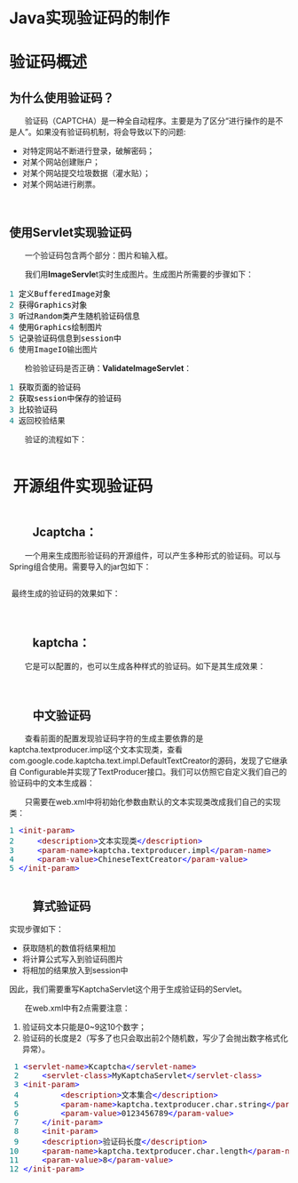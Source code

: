 
<!DOCTYPE html>
<html lang="zh-cn">
<head>
<meta charset="utf-8"/>
<meta name="viewport" content="width=device-width, initial-scale=1" />
</head>
<body>
<a name="top"></a>

<!--done-->
<div id="home">
<div id="main">
	<div id="mainContent">
	<div class="forFlow">
		
<div id="post_detail">
<!--done-->
<div id="topics">
	<div class = "post">
		<h1 class = "postTitle">
			Java实现验证码的制作
		</h1>
		<div class="clear"></div>
		<div class="postBody">
			<div id="cnblogs_post_body" class="blogpost-body"><h1>验证码概述</h1>
<h2>为什么使用验证码？</h2>
<p>　　验证码（CAPTCHA）是一种全自动程序。主要是为了区分&ldquo;进行操作的是不是人&rdquo;。如果没有验证码机制，将会导致以下的问题:</p>
<ul>
<li>对特定网站不断进行登录，破解密码；</li>
<li>对某个网站创建账户；</li>
<li>对某个网站提交垃圾数据（灌水贴）；</li>
<li>对某个网站进行刷票。</li>
</ul>
<p>&nbsp;</p>
<h2>使用Servlet实现验证码</h2>
<p>　　一个验证码包含两个部分：图片和输入框。</p>
<p><span style="line-height: 1.5;">　　我们用</span><strong style="line-height: 1.5;">ImageServle</strong><span style="line-height: 1.5;">t实时生成图片。生成图片所需要的步骤如下：</span></p>
<div class="cnblogs_code">
<pre><span style="color: #008080;">1</span> <span style="color: #000000;">定义BufferedImage对象
</span><span style="color: #008080;">2</span> <span style="color: #000000;">获得Graphics对象
</span><span style="color: #008080;">3</span> <span style="color: #000000;">听过Random类产生随机验证码信息
</span><span style="color: #008080;">4</span> <span style="color: #000000;">使用Graphics绘制图片
</span><span style="color: #008080;">5</span> <span style="color: #000000;">记录验证码信息到session中
</span><span style="color: #008080;">6</span> 使用ImageIO输出图片</pre>
</div>
<p>　　检验验证码是否正确：<strong>ValidateImageServlet</strong>：</p>
<div class="cnblogs_code">
<pre><span style="color: #008080;">1</span> <span style="color: #000000;">获取页面的验证码
</span><span style="color: #008080;">2</span> <span style="color: #000000;">获取session中保存的验证码
</span><span style="color: #008080;">3</span> <span style="color: #000000;">比较验证码
</span><span style="color: #008080;">4</span> 返回校验结果</pre>
</div>
<p>　　验证的流程如下：</p>
<p><img src="https://images0.cnblogs.com/blog2015/698228/201505/081902260797835.jpg" alt="" /></p>
<h1>&nbsp;开源组件实现验证码</h1>
<p><img src="https://images0.cnblogs.com/blog2015/698228/201505/082211353456538.jpg" alt="" /></p>
<h2>　　Jcaptcha：</h2>
<p>　　一个用来生成图形验证码的开源组件，可以产生多种形式的验证码。可以与Spring组合使用。需要导入的jar包如下：</p>
<p>	<img src="https://images0.cnblogs.com/blog2015/698228/201505/202219064942839.jpg" alt="" /></p>
<P>&nbsp;最终生成的验证码的效果如下：  </p>
<p>　　<img src="https://images0.cnblogs.com/blog2015/698228/201505/202230533546820.jpg" alt="" /></p>
<h2>　　kaptcha：</h2>
<p>　　它是可以配置的，也可以生成各种样式的验证码。如下是其生成效果：</p>
<p>　　<img src="https://images0.cnblogs.com/blog2015/698228/201505/211124161826846.jpg" alt="" />  <img src="https://images0.cnblogs.com/blog2015/698228/201505/211220024329477.jpg" alt="" /></p>
<h2>　　中文验证码</h2>
<p>　　查看前面的配置发现验证码字符的生成主要依靠的是kaptcha.textproducer.impl这个文本实现类，查看com.google.code.kaptcha.text.impl.DefaultTextCreator的源码，发现了它继承自&nbsp;Configurable并实现了TextProducer接口。我们可以仿照它自定义我们自己的验证码中的文本生成器：</p>
<p>　　只需要在web.xml中将初始化参数由默认的文本实现类改成我们自己的实现类：</p>
<div class="cnblogs_code">
<pre><span style="color: #008080;">1</span> <span style="color: #0000ff;">&lt;</span><span style="color: #800000;">init-param</span><span style="color: #0000ff;">&gt;</span>
<span style="color: #008080;">2</span>     <span style="color: #0000ff;">&lt;</span><span style="color: #800000;">description</span><span style="color: #0000ff;">&gt;</span>文本实现类<span style="color: #0000ff;">&lt;/</span><span style="color: #800000;">description</span><span style="color: #0000ff;">&gt;</span>
<span style="color: #008080;">3</span>     <span style="color: #0000ff;">&lt;</span><span style="color: #800000;">param-name</span><span style="color: #0000ff;">&gt;</span>kaptcha.textproducer.impl<span style="color: #0000ff;">&lt;/</span><span style="color: #800000;">param-name</span><span style="color: #0000ff;">&gt;</span>
<span style="color: #008080;">4</span>     <span style="color: #0000ff;">&lt;</span><span style="color: #800000;">param-value</span><span style="color: #0000ff;">&gt;</span>ChineseTextCreator<span style="color: #0000ff;">&lt;/</span><span style="color: #800000;">param-value</span><span style="color: #0000ff;">&gt;</span>
<span style="color: #008080;">5</span> <span style="color: #0000ff;">&lt;/</span><span style="color: #800000;">init-param</span><span style="color: #0000ff;">&gt;</span></pre>
</div>
<p><img src="https://images0.cnblogs.com/blog2015/698228/201505/211834526047918.jpg" alt="" /></p>
<h2>　　算式验证码</h2>
<p>实现步骤如下：</p>
<ul>
<li>获取随机的数值将结果相加</li>
<li>将计算公式写入到验证码图片</li>
<li>将相加的结果放入到session中</li>
</ul>
<p>因此，我们需要重写KaptchaServlet这个用于生成验证码的Servlet。</p>
<p>　　在web.xml中有2点需要注意：</p>
<ol>
<li>验证码文本只能是0~9这10个数字；</li>
<li>验证码的长度是2（写多了也只会取出前2个随机数，写少了会抛出数字格式化异常）。</li>
</ol>
<div class="cnblogs_code">
<pre><span style="color: #008080;"> 1</span> <span style="color: #0000ff;">&lt;</span><span style="color: #800000;">servlet-name</span><span style="color: #0000ff;">&gt;</span>Kcaptcha<span style="color: #0000ff;">&lt;/</span><span style="color: #800000;">servlet-name</span><span style="color: #0000ff;">&gt;</span>
<span style="color: #008080;"> 2</span>     <span style="color: #0000ff;">&lt;</span><span style="color: #800000;">servlet-class</span><span style="color: #0000ff;">&gt;</span>MyKaptchaServlet<span style="color: #0000ff;">&lt;/</span><span style="color: #800000;">servlet-class</span><span style="color: #0000ff;">&gt;</span>
<span style="color: #008080;"> 3</span> <span style="color: #0000ff;">&lt;</span><span style="color: #800000;">init-param</span><span style="color: #0000ff;">&gt;</span>
<span style="color: #008080;"> 4</span>         <span style="color: #0000ff;">&lt;</span><span style="color: #800000;">description</span><span style="color: #0000ff;">&gt;</span>文本集合<span style="color: #0000ff;">&lt;/</span><span style="color: #800000;">description</span><span style="color: #0000ff;">&gt;</span>
<span style="color: #008080;"> 5</span>         <span style="color: #0000ff;">&lt;</span><span style="color: #800000;">param-name</span><span style="color: #0000ff;">&gt;</span>kaptcha.textproducer.char.string<span style="color: #0000ff;">&lt;/</span><span style="color: #800000;">param-name</span><span style="color: #0000ff;">&gt;</span>
<span style="color: #008080;"> 6</span>         <span style="color: #0000ff;">&lt;</span><span style="color: #800000;">param-value</span><span style="color: #0000ff;">&gt;</span>0123456789<span style="color: #0000ff;">&lt;/</span><span style="color: #800000;">param-value</span><span style="color: #0000ff;">&gt;</span>
<span style="color: #008080;"> 7</span>     <span style="color: #0000ff;">&lt;/</span><span style="color: #800000;">init-param</span><span style="color: #0000ff;">&gt;</span>
<span style="color: #008080;"> 8</span>     <span style="color: #0000ff;">&lt;</span><span style="color: #800000;">init-param</span><span style="color: #0000ff;">&gt;</span>
<span style="color: #008080;"> 9</span>     <span style="color: #0000ff;">&lt;</span><span style="color: #800000;">description</span><span style="color: #0000ff;">&gt;</span>验证码长度<span style="color: #0000ff;">&lt;/</span><span style="color: #800000;">description</span><span style="color: #0000ff;">&gt;</span>
<span style="color: #008080;">10</span>     <span style="color: #0000ff;">&lt;</span><span style="color: #800000;">param-name</span><span style="color: #0000ff;">&gt;</span>kaptcha.textproducer.char.length<span style="color: #0000ff;">&lt;/</span><span style="color: #800000;">param-name</span><span style="color: #0000ff;">&gt;</span>
<span style="color: #008080;">11</span>     <span style="color: #0000ff;">&lt;</span><span style="color: #800000;">param-value</span><span style="color: #0000ff;">&gt;</span>8<span style="color: #0000ff;">&lt;/</span><span style="color: #800000;">param-value</span><span style="color: #0000ff;">&gt;</span>
<span style="color: #008080;">12</span> <span style="color: #0000ff;">&lt;/</span><span style="color: #800000;">init-param</span><span style="color: #0000ff;">&gt;</span></pre>
</div>
<p><img src="https://images0.cnblogs.com/blog2015/698228/201505/211933051826487.jpg" alt="" /></p></div><div id="MySignature"></div>
<div class="clear"></div>
<div id="blog_post_info_block">
<div id="BlogPostCategory"></div>
<div id="EntryTag"></div>
<div id="blog_post_info">
</div>
<div class="clear"></div>
<div id="post_next_prev"></div>
</div>
</body>
</html>